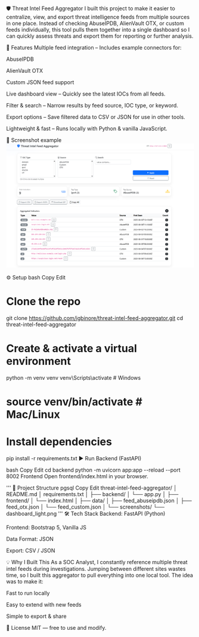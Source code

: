 🛡 Threat Intel Feed Aggregator
I built this project to make it easier to centralize, view, and export threat intelligence feeds from multiple sources in one place. Instead of checking AbuseIPDB, AlienVault OTX, or custom feeds individually, this tool pulls them together into a single dashboard so I can quickly assess threats and export them for reporting or further analysis.

🚀 Features
Multiple feed integration – Includes example connectors for:

AbuseIPDB

AlienVault OTX

Custom JSON feed support

Live dashboard view – Quickly see the latest IOCs from all feeds.

Filter & search – Narrow results by feed source, IOC type, or keyword.

Export options – Save filtered data to CSV or JSON for use in other tools.

Lightweight & fast – Runs locally with Python & vanilla JavaScript.

📸 Screenshot example
![Dashboard Screenshot](./screenshots/dashboard_light.png)



⚙️ Setup
bash
Copy
Edit
# Clone the repo
git clone https://github.com/igbinore/threat-intel-feed-aggregator.git
cd threat-intel-feed-aggregator

# Create & activate a virtual environment
python -m venv venv
venv\Scripts\activate   # Windows
# source venv/bin/activate  # Mac/Linux

# Install dependencies
pip install -r requirements.txt
▶️ Run
Backend (FastAPI)

bash
Copy
Edit
cd backend
python -m uvicorn app:app --reload --port 8002
Frontend
Open frontend/index.html in your browser.

'''
🧱 Project Structure
pgsql
Copy
Edit
threat-intel-feed-aggregator/
│   README.md
│   requirements.txt
│
├── backend/
│   └── app.py
│
├── frontend/
│   └── index.html
│
├── data/
│   ├── feed_abuseipdb.json
│   ├── feed_otx.json
│   └── feed_custom.json
│
└── screenshots/
    └── dashboard_light.png
'''
🛠️ Tech Stack
Backend: FastAPI (Python)

Frontend: Bootstrap 5, Vanilla JS

Data Format: JSON

Export: CSV / JSON

💡 Why I Built This
As a SOC Analyst, I constantly reference multiple threat intel feeds during investigations. Jumping between different sites wastes time, so I built this aggregator to pull everything into one local tool. The idea was to make it:

Fast to run locally

Easy to extend with new feeds

Simple to export & share

📜 License
MIT — free to use and modify.